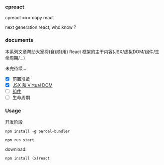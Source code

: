 ### cpreact

cpreact === copy react

next generation react, who know ?

### documents

本系列文章帮助大家捋(食)顺(用) React 框架的主干内容(JSX/虚拟DOM/组件/生命周期/...)

未完待续...

- [x] [前置准备](https://github.com/MuYunyun/blog/blob/master/BasicSkill/从0到1实现React/0.前置准备.md)
- [x] [JSX 和 Virtual DOM](https://github.com/MuYunyun/blog/blob/master/BasicSkill/从0到1实现React/1.JSX%20%E5%92%8C%20%E8%99%9A%E6%8B%9F%20DOM.md)
- [ ] [组件](https://github.com/MuYunyun/blog/blob/master/BasicSkill/%E4%BB%8E0%E5%88%B01%E5%AE%9E%E7%8E%B0React/2.%E7%BB%84%E4%BB%B6.md)
- [ ] 生命周期

### Usage

开发阶段

```babel
npm install -g parcel-bundler

npm run start
```

download:

```
npm install (x)react
```